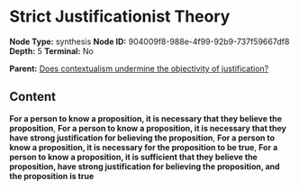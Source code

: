 # Strict Justificationist Theory

**Node Type:** synthesis
**Node ID:** 904009f8-988e-4f99-92b9-737f59667df8
**Depth:** 5
**Terminal:** No

**Parent:** [Does contextualism undermine the objectivity of justification?](does-contextualism-undermine-the-objectivity-of-justification-antithesis-265f5e38-6455-49dd-a277-047f5e603e7d.md)

## Content

**For a person to know a proposition, it is necessary that they believe the proposition**, **For a person to know a proposition, it is necessary that they have strong justification for believing the proposition**, **For a person to know a proposition, it is necessary for the proposition to be true**, **For a person to know a proposition, it is sufficient that they believe the proposition, have strong justification for believing the proposition, and the proposition is true**
